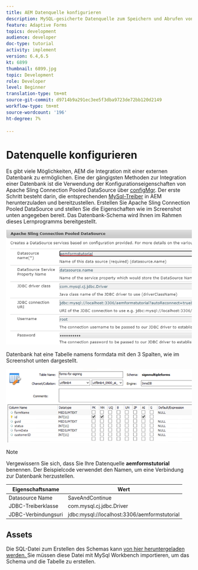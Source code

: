 ```yaml
---
title: AEM Datenquelle konfigurieren
description: MySQL-gesicherte Datenquelle zum Speichern und Abrufen von Formulardaten konfigurieren
feature: Adaptive Forms
topics: development
audience: developer
doc-type: tutorial
activity: implement
version: 6.4,6.5
kt: 6899
thumbnail: 6899.jpg
topic: Development
role: Developer
level: Beginner
translation-type: tm+mt
source-git-commit: d9714b9a291ec3ee5f3dba9723de72bb120d2149
workflow-type: tm+mt
source-wordcount: '196'
ht-degree: 7%

---
```


# Datenquelle konfigurieren

Es gibt viele Möglichkeiten, AEM die Integration mit einer externen Datenbank zu ermöglichen. Eine der gängigsten Methoden zur Integration einer Datenbank ist die Verwendung der Konfigurationseigenschaften von Apache Sling Connection Pooled DataSource über [configMgr](http://localhost:4502/system/console/configMgr).
Der erste Schritt besteht darin, die entsprechenden [MySql-Treiber](https://mvnrepository.com/artifact/mysql/mysql-connector-java) in AEM herunterzuladen und bereitzustellen.
Erstellen Sie Apache Sling Connection Pooled DataSource und stellen Sie die Eigenschaften wie im Screenshot unten angegeben bereit. Das Datenbank-Schema wird Ihnen im Rahmen dieses Lernprogramms bereitgestellt.

![data-source](assets/data-source.PNG)

Datenbank hat eine Tabelle namens formdata mit den 3 Spalten, wie im Screenshot unten dargestellt.

![data-base](assets/data-base.PNG)


>[!NOTE]
>Vergewissern Sie sich, dass Sie Ihre Datenquelle **aemformstutorial** benennen. Der Beispielcode verwendet den Namen, um eine Verbindung zur Datenbank herzustellen.

| Eigenschaftsname | Wert |
------------------------|---------------------------------------
| Datasource Name | SaveAndContinue |
| JDBC-Treiberklasse | com.mysql.cj.jdbc.Driver |
| JDBC-Verbindungsuri | jdbc:mysql://localhost:3306/aemformstutorial |

## Assets

Die SQL-Datei zum Erstellen des Schemas kann [von hier heruntergeladen werden. ](assets/sign-multiple-forms.sql) Sie müssen diese Datei mit MySql Workbench importieren, um das Schema und die Tabelle zu erstellen.


